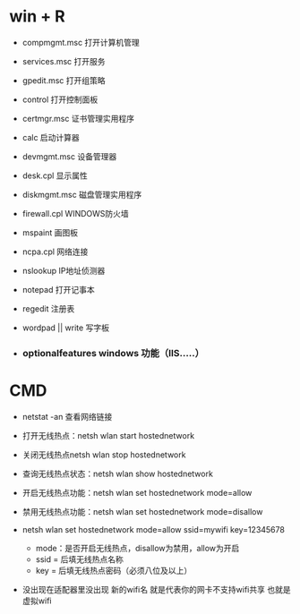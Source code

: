 # win + R

- compmgmt.msc                                    打开计算机管理

- services.msc                                           打开服务

- gpedit.msc 										     打开组策略

- control                                                      打开控制面板

- certmgr.msc                                             证书管理实用程序

- calc														     启动计算器

- devmgmt.msc                                           设备管理器

- desk.cpl                                                      显示属性

- diskmgmt.msc                                           磁盘管理实用程序

- firewall.cpl                                                  WINDOWS防火墙

- mspaint                                                        画图板

- ncpa.cpl                                                       网络连接

- nslookup                                                     IP地址侦测器

- notepad                                                      打开记事本

- regedit                                                         注册表

- wordpad || write                                      写字板

- ### optionalfeatures             windows 功能（IIS.....）

# CMD



- netstat -an                                               查看网络链接
- 打开无线热点：netsh wlan start hostednetwork
- 关闭无线热点netsh wlan stop hostednetwork
- 查询无线热点状态：netsh wlan show hostednetwork
- 开启无线热点功能：netsh wlan set hostednetwork mode=allow
- 禁用无线热点功能：netsh wlan set hostednetwork mode=disallow
- netsh wlan set hostednetwork mode=allow ssid=mywifi key=12345678
  - mode：是否开启无线热点，disallow为禁用，allow为开启 
  - ssid = 后填无线热点名称
  - key = 后填无线热点密码（必须八位及以上）

- 没出现在适配器里没出现 新的wifi名 就是代表你的网卡不支持wifi共享 也就是虚拟wifi